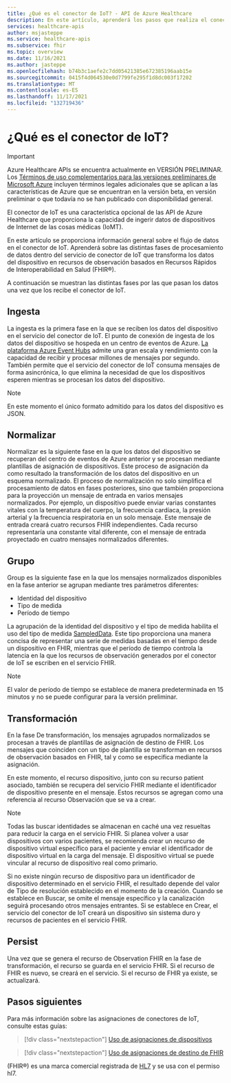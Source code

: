 ```yaml
---
title: ¿Qué es el conector de IoT? - API de Azure Healthcare
description: En este artículo, aprenderá los pasos que realiza el conector de IoT antes de almacenar datos de IoMT en el servicio FHIR.
services: healthcare-apis
author: msjasteppe
ms.service: healthcare-apis
ms.subservice: fhir
ms.topic: overview
ms.date: 11/16/2021
ms.author: jasteppe
ms.openlocfilehash: b74b3c1aefe2c7dd05421385e672385196aab15e
ms.sourcegitcommit: 0415f4d064530e0d7799fe295f1d8dc003f17202
ms.translationtype: MT
ms.contentlocale: es-ES
ms.lasthandoff: 11/17/2021
ms.locfileid: "132719436"
---
```

# <a name="what-is-iot-connector"></a>¿Qué es el conector de IoT?

> [!IMPORTANT]
> Azure Healthcare APIs se encuentra actualmente en VERSIÓN PRELIMINAR. Los [Términos de uso complementarios para las versiones preliminares de Microsoft Azure](https://azure.microsoft.com/support/legal/preview-supplemental-terms/) incluyen términos legales adicionales que se aplican a las características de Azure que se encuentran en la versión beta, en versión preliminar o que todavía no se han publicado con disponibilidad general.

El conector de IoT es una característica opcional de las API de Azure Healthcare que proporciona la capacidad de ingerir datos de dispositivos de Internet de las cosas médicas (IoMT).

En este artículo se proporciona información general sobre el flujo de datos en el conector de IoT. Aprenderá sobre las distintas fases de procesamiento de datos dentro del servicio de conector de IoT [](https://www.hl7.org/fhir/observation.html) que transforma los datos del dispositivo en recursos de observación basados en Recursos Rápidos de Interoperabilidad en Salud (FHIR&#174;).

A continuación se muestran las distintas fases por las que pasan los datos una vez que los recibe el conector de IoT.

## <a name="ingest"></a>Ingesta

La ingesta es la primera fase en la que se reciben los datos del dispositivo en el servicio del conector de IoT. El punto de conexión de ingesta de los datos del dispositivo se hospeda en un centro de eventos de Azure. [La plataforma Azure Event Hubs](../../event-hubs/index.yml) admite una gran escala y rendimiento con la capacidad de recibir y procesar millones de mensajes por segundo. También permite que el servicio del conector de IoT consuma mensajes de forma asincrónica, lo que elimina la necesidad de que los dispositivos esperen mientras se procesan los datos del dispositivo.

> [!NOTE]
> En este momento el único formato admitido para los datos del dispositivo es JSON.

## <a name="normalize"></a>Normalizar

Normalizar es la siguiente fase en la que los datos del dispositivo se recuperan del centro de eventos de Azure anterior y se procesan mediante plantillas de asignación de dispositivos. Este proceso de asignación da como resultado la transformación de los datos del dispositivo en un esquema normalizado. El proceso de normalización no solo simplifica el procesamiento de datos en fases posteriores, sino que también proporciona para la proyección un mensaje de entrada en varios mensajes normalizados. Por ejemplo, un dispositivo puede enviar varias constantes vitales con la temperatura del cuerpo, la frecuencia cardíaca, la presión arterial y la frecuencia respiratoria en un solo mensaje. Este mensaje de entrada creará cuatro recursos FHIR independientes. Cada recurso representaría una constante vital diferente, con el mensaje de entrada proyectado en cuatro mensajes normalizados diferentes.

## <a name="group"></a>Grupo

Group es la siguiente fase en la que los mensajes normalizados disponibles en la fase anterior se agrupan mediante tres parámetros diferentes: 

* Identidad del dispositivo
* Tipo de medida 
* Período de tiempo

La agrupación de la identidad del dispositivo y el tipo de medida habilita el uso del tipo de medida [SampledData](https://www.hl7.org/fhir/datatypes.html#SampledData). Este tipo proporciona una manera concisa de representar una serie de medidas basadas en el tiempo desde un dispositivo en FHIR, mientras que el período de tiempo controla la latencia en la que los recursos de observación generados por el conector de IoT se escriben en el servicio FHIR.

> [!NOTE]
> El valor de período de tiempo se establece de manera predeterminada en 15 minutos y no se puede configurar para la versión preliminar.

## <a name="transform"></a>Transformación

En la fase De transformación, los mensajes agrupados normalizados se procesan a través de plantillas de asignación de destino de FHIR. Los mensajes que coinciden con un tipo de plantilla se transforman en recursos de observación basados en FHIR, tal y como se especifica mediante la asignación.

En este momento, el recurso dispositivo, junto con su recurso patient asociado, también se recupera del servicio FHIR mediante el identificador de dispositivo presente en el mensaje. Estos recursos se agregan como una referencia al recurso Observación que se va a crear.

> [!NOTE]
>Todas las buscar identidades se almacenan en caché una vez resueltas para reducir la carga en el servicio FHIR. Si planea volver a usar dispositivos con varios pacientes, se recomienda crear un recurso de dispositivo virtual específico para el paciente y enviar el identificador de dispositivo virtual en la carga del mensaje. El dispositivo virtual se puede vincular al recurso de dispositivo real como primario.

Si no existe ningún recurso de dispositivo para un identificador de dispositivo determinado en el servicio FHIR, el resultado depende del valor de Tipo de resolución establecido en el momento de la creación. Cuando se establece en Buscar, se omite el mensaje específico y la canalización seguirá procesando otros mensajes entrantes. Si se establece en Crear, el servicio del conector de IoT creará un dispositivo sin sistema duro y recursos de pacientes en el servicio FHIR.

## <a name="persist"></a>Persist

Una vez que se genera el recurso de Observation FHIR en la fase de transformación, el recurso se guarda en el servicio FHIR. Si el recurso de FHIR es nuevo, se creará en el servicio. Si el recurso de FHIR ya existe, se actualizará.

## <a name="next-steps"></a>Pasos siguientes

Para más información sobre las asignaciones de conectores de IoT, consulte estas guías:

>[!div class="nextstepaction"]
>[Uso de asignaciones de dispositivos](how-to-use-device-mappings.md)

>[!div class="nextstepaction"]
>[Uso de asignaciones de destino de FHIR](how-to-use-fhir-mappings.md)

(FHIR&#174;) es una marca comercial registrada de [HL7](https://hl7.org/fhir/) y se usa con el permiso hl7.
